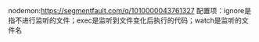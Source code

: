nodemon:https://segmentfault.com/q/1010000043761327
配置项：ignore是指不进行监听的文件；exec是监听到文件变化后执行的代码；watch是监听的文件名

## 